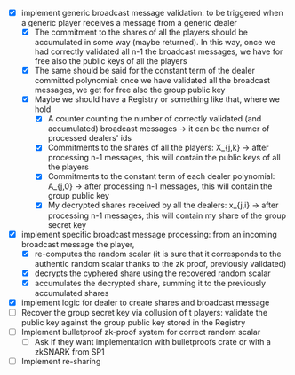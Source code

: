 - [X] implement generic broadcast message validation: to be triggered when a generic player receives a message from a generic dealer
  - [X] The commitment to the shares of all the players should be accumulated in some way (maybe returned). In this way, once we had correctly validated all n-1 the broadcast messages, we have for free also the public keys of all the players 
  - [X] The same should be said for the constant term of the dealer committed polynomial: once we have validated all the broadcast messages, we get for free also the group public key
  - [X] Maybe we should have a Registry or something like that, where we hold
    - [X] A counter counting the number of correctly validated (and accumulated) broadcast messages -> it can be the numer of processed dealers' ids
    - [X] Commitments to the shares of all the players: X_{j,k} -> after processing n-1 messages, this will contain the public keys of all the players
    - [X] Commitments to the constant term of each dealer polynomial: A_{j,0} -> after processing n-1 messages, this will contain the group public key
    - [X] My decrypted shares received by all the dealers: x_{j,i} -> after processing n-1 messages, this will contain my share of the group secret key
- [X] implement specific broadcast message processing: from an incoming broadcast message the player,
  - [X] re-computes the random scalar (it is sure that it corresponds to the authentic random scalar thanks to the zk proof, previously validated) 
  - [X] decrypts the cyphered share using the recovered random scalar
  - [X] accumulates the decrypted share, summing it to the previously accumulated shares
- [X] implement logic for dealer to create shares and broadcast message
- [ ] Recover the group secret key via collusion of t players: validate the public key against the group public key stored in the Registry
- [ ] Implement bulletproof zk-proof system for correct random scalar
  - [ ] Ask if they want implementation with bulletproofs crate or with a zkSNARK from SP1
- [ ] Implement re-sharing